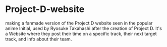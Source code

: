 # Project-D-website
making a fanmade version of the Project D website seen in the popular anime Initial, used by Ryosuke Takahashi after the creation of Project D. It's a Website where they post their time on a specific track, their next target track, and info about their team.
